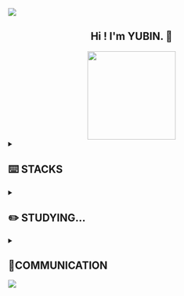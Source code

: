 <img src="https://capsule-render.vercel.app/api?type=waving&color=BDBDC8&height=80&section=header" />

<div align="center">
 
## Hi ! I'm YUBIN. 🙌 <br>

<img height="180em" src="https://github-readme-stats.vercel.app/api/top-langs/?username=yubyub2&layout=compact&theme=white">

 </div>
<details>
<summary>
  
## ⌨️ STACKS
  
</summary>
<img src="https://img.shields.io/badge/html5-E34F26?style=for-the-badge&logo=html5&logoColor=white"> <img src="https://img.shields.io/badge/css-1572B6?style=for-the-badge&logo=css3&logoColor=white"> <img src="https://img.shields.io/badge/scss-CC6699?style=for-the-badge&logo=sass&logoColor=white"> <img src="https://img.shields.io/badge/javascript-F7DF1E?style=for-the-badge&logo=javascript&logoColor=black"> <img src="https://img.shields.io/badge/jquery-0769AD?style=for-the-badge&logo=jquery&logoColor=white"> <img src="https://img.shields.io/badge/react-61DAFB?style=for-the-badge&logo=react&logoColor=black">
<br>
<img src="https://img.shields.io/badge/node.js-339933?style=for-the-badge&logo=Node.js&logoColor=white"> <img src="https://img.shields.io/badge/json-000000?style=for-the-badge&logo=json&logoColor=white"> <img src="https://img.shields.io/badge/apollographql-311C87?style=for-the-badge&logo=apollographql&logoColor=white"> <img src="https://img.shields.io/badge/jest-C21325?style=for-the-badge&logo=jest&logoColor=white">
<br>
<img src="https://img.shields.io/badge/github-181717?style=for-the-badge&logo=github&logoColor=white"> <img src="https://img.shields.io/badge/git-F05032?style=for-the-badge&logo=git&logoColor=white"> <img src="https://img.shields.io/badge/adobexd-FF61F6?style=for-the-badge&logo=adobexd&logoColor=white"> <img src="https://img.shields.io/badge/figma-F24E1E?style=for-the-badge&logo=figma&logoColor=white">
<img src="https://img.shields.io/badge/fontawesome-339AF0?style=for-the-badge&logo=fontawesome&logoColor=white">
</details>


<details>
<summary>
  
## ✏️ STUDYING...
  
</summary>
<img src="https://img.shields.io/badge/react-61DAFB?style=for-the-badge&logo=react&logoColor=black"> <img src="https://img.shields.io/badge/mysql-4479A1?style=for-the-badge&logo=mysql&logoColor=white">
</details>

<details>
<summary>
  
## 📣COMMUNICATION
  
</summary>
<img src="https://img.shields.io/badge/slack-4A154B?style=for-the-badge&logo=slack&logoColor=white"> 
<img src="https://img.shields.io/badge/notion-000000?style=for-the-badge&logo=notion&logoColor=white"> 
<img src="https://img.shields.io/badge/miro-050038?style=for-the-badge&logo=miro&logoColor=white"> 
<img src="https://img.shields.io/badge/googledocs-4285F4?style=for-the-badge&logo=googledocs&logoColor=black"> 
</details>

<img src="https://capsule-render.vercel.app/api?type=waving&color=BDBDC8&height=80&section=footer" />
